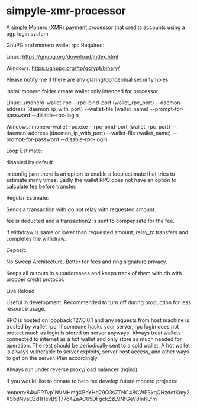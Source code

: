 # simpyle-xmr-processor
A simple Monero (XMR) payment processor that credits accounts using a pgp login system


GnuPG and monero wallet rpc Required:

Linux: https://gnupg.org/download/index.html

Windows: https://gnupg.org/ftp/gcrypt/binary/

Please notify me if there are any glaring/conceptual security holes

install monero folder
create wallet only intended for processor

Linux: ./monero-wallet-rpc --rpc-bind-port (wallet_rpc_port) --daemon-address (daemon_ip_with_port) --wallet-file (wallet_name) --prompt-for-password --disable-rpc-login

Windows: monero-wallet-rpc.exe --rpc-bind-port (wallet_rpc_port) --daemon-address (daemon_ip_with_port) --wallet-file (wallet_name) --prompt-for-password --disable-rpc-login

Loop Estimate: 

disabled by default

in config.json there is an option to enable a loop estimate that tries to estimate many times. Sadly the wallet RPC does not have an option to calculate fee before transfer.

Regular Estimate:

Sends a transaction with do not relay with requested amount.

fee is deducted and a transaction2 is sent to compensate for the fee.

if withdraw is same or lower than requested amount, relay_tx transfers and completes the withdraw.


Deposit:

No Sweep Architecture. Better for fees and ring signature privacy.

Keeps all outputs in subaddresses and keeps track of them with db with propper credit protocol.



Live Reload:

Useful in development. Recommended to turn off during production for less resource usage.


RPC is hosted on loopback 127.0.0.1 and any requests from host machine is trusted by wallet rpc. If someone hacks your server, rpc login does not protect much as login is stored on server 
anyways. Always treat wallets connected to internet as a hot wallet and only store as much needed for operation. The rest should be periodically sent to a cold wallet.
A hot wallet is always vulnerable to server exploits, server host access, and other ways to get on the server. Plan accordingly. 

Always run under reverse proxy/load balancer (nginx).

If you would like to donate to help me develop future monero projects:

monero:84wPRTvp1NVMHmgXBoYHd29Q3s7TNC48CWP3kqQHzdofKmy2XSbdNvaCZd1HevB9T77o4ZaAC65DFgckZzL9NfGeV8mKLfm
